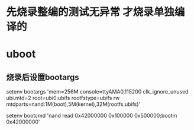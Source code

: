 # 先烧录整编的测试无异常  才烧录单独编译的

# uboot
  ## 烧录后设置bootargs
  setenv bootargs 'mem=256M console=ttyAMA0,115200 clk_ignore_unused ubi.mtd=2 root=ubi0:ubifs rootfstype=ubifs rw mtdparts=nand:1M(boot),5M(kernel),32M(rootfs.ubifs)'

  setenv bootcmd 'nand read 0x42000000 0x100000 0x500000;bootm 0x42000000'


